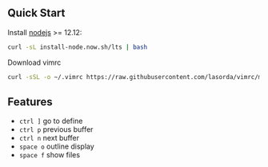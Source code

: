 ## Quick Start

Install [nodejs](https://nodejs.org/en/download/) >= 12.12:

```sh
curl -sL install-node.now.sh/lts | bash
```

Download vimrc

```sh
curl -sSL -o ~/.vimrc https://raw.githubusercontent.com/lasorda/vimrc/master/vimrc
```

## Features

* `ctrl ]` go to define
* `ctrl p` previous buffer
* `ctrl n` next buffer
* `space o` outline display
* `space f` show files
